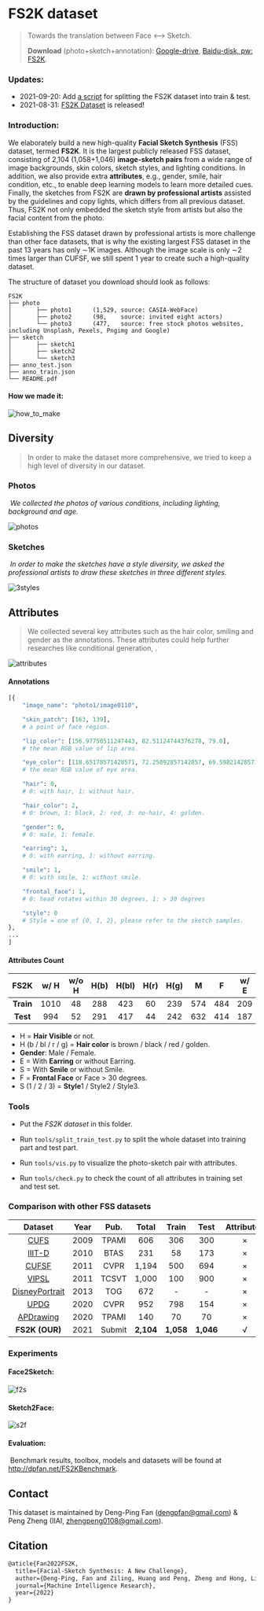# FS2K dataset

> Towards the translation between Face <--> Sketch.
>
> **Download** (photo+sketch+annotation): [Google-drive](https://drive.google.com/file/d/1saIMhQ3dc5_ftkfGmBPbCluRn_zy7QQp/view?usp=sharing), [Baidu-disk, pw: FS2K](https://pan.baidu.com/s/1eJVNPlGRbCc2zSp4iO8bVw).

### Updates:

+ 2021-09-20: Add [a script](https://github.com/DengPingFan/FS2K/blob/main/tools/split_train_test.py) for splitting the FS2K dataset into train & test.
+ 2021-08-31: [FS2K Dataset](https://github.com/DengPingFan/FS2K) is released!

### Introduction:

We elaborately build a new high-quality **Facial Sketch Synthesis** (FSS) dataset, termed **FS2K**. It is the largest publicly released FSS dataset, consisting of 2,104 (1,058+1,046) **image-sketch pairs** from a wide range of image backgrounds, skin colors, sketch styles, and lighting conditions. In addition, we also provide extra **attributes**, e.g., gender, smile, hair condition, etc., to enable deep learning models to learn more detailed cues. Finally, the sketches from FS2K are **drawn by professional artists** assisted by the guidelines and copy lights, which differs from all previous dataset. Thus, FS2K not only embedded the sketch style from artists but also the facial content from the photo.

Establishing the FSS dataset drawn by professional artists is more challenge than other face datasets, that is why the existing largest FSS dataset in the past 13 years has only ∼1K images. Although the image scale is only ∼2 times larger than CUFSF, we still spent 1 year to create such a high-quality dataset.

The structure of dataset you download should look as follows:

```
FS2K
├── photo
│       ├── photo1		(1,529, source: CASIA-WebFace)
│       ├── photo2		(98,    source: invited eight actors)
│       └── photo3		(477,   source: free stock photos websites, including Unsplash, Pexels, Pngimg and Google)
├── sketch
│       ├── sketch1
│       ├── sketch2
│       └── sketch3
├── anno_test.json
├── anno_train.json
└── README.pdf
```

#### 	How we made it:

![how_to_make](README.assets/how_to_make.png)



## Diversity

> In order to make the dataset more comprehensive, we tried to keep a high level of diversity in our dataset.

### 	Photos

​		*We collected the photos of various conditions, including lighting, background and age.*

![photos](README.assets/photos.png)

### 	Sketches

​		*In order to make the sketches have a style diversity, we asked the professional artists to draw these sketches in three different styles.*

<img src="README.assets/3styles.png" alt="3styles"  />

## Attributes

> We collected several key attributes such as the hair color, smiling and gender as the annotations. These attributes could help further researches like conditional generation, .

![attributes](README.assets/attributes.png)

#### Annotations

```python
[{
	"image_name": "photo1/image0110",

	"skin_patch": [163, 139],
	# a point of face region.

	"lip_color": [156.97750511247443, 82.51124744376278, 79.0],
	# the mean RGB value of lip area.

	"eye_color": [118.65178571428571, 72.25892857142857, 69.59821428571429],
	# the mean RGB value of eye area.

	"hair": 0,
	# 0: with hair, 1: without hair.

	"hair_color": 2,
	# 0: brown, 1: black, 2: red, 3: no-hair, 4: golden.

	"gender": 0,
	# 0: male, 1: female.

	"earring": 1,
	# 0: with earring, 1: without earring.

	"smile": 1,
	# 0: with smile, 1: without smile.

	"frontal_face": 1,
	# 0: head rotates within 30 degrees, 1: > 30 degrees

	"style": 0
	# Style = one of {0, 1, 2}, please refer to the sketch samples.
},
...
]
```

#### Attributes Count

|   FS2K    | w/ H | w/o H | H(b) | H(bl) | H(r) | H(g) |  M   |  F   | w/ E | w/o E | w/ S | w/o S | w/ F | w/o F |  S1  |  S2  |  S3  |
| :-------: | :--: | :---: | :--: | :---: | :--: | :--: | :--: | :--: | :--: | :---: | :--: | :---: | :--: | :---: | :--: | :--: | :--: |
| **Train** | 1010 |  48   | 288  |  423  |  60  | 239  | 574  | 484  | 209  |  849  | 645  |  413  | 917  |  141  | 357  | 351  | 350  |
| **Test**  | 994  |  52   | 291  |  417  |  44  | 242  | 632  | 414  | 187  |  859  | 670  |  376  | 872  |  174  | 619  | 381  |  46  |

+ H = **Hair Visible** or not.
+ H (b / bl / r / g) = **Hair color** is brown / black / red / golden.
+ **Gender**: Male / Female.
+ E = With **Earring** or without Earring.
+ S = With **Smile** or without Smile.
+ F = **Frontal Face** or Face > 30 degrees.
+ S (1 / 2 / 3) = **Style**1 / Style2 / Style3.

### Tools

+ Put the *FS2K dataset* in this folder.
+ Run `tools/split_train_test.py` to split the whole dataset into training part and test part.

+ Run `tools/vis.py`  to visualize the photo-sketch pair with attributes.
+ Run `tools/check.py` to check the count of all attributes in training set and test set.



### Comparison with other FSS datasets

|                           Dataset                            | Year |  Pub.  |   Total   |   Train   |   Test    | Attributes | Public | Paired |
| :----------------------------------------------------------: | :--: | :----: | :-------: | :-------: | :-------: | :--------: | :----: | :----: |
|  [CUFS](http://mmlab.ie.cuhk.edu.hk/archive/2009/Face.pdf)   | 2009 | TPAMI  |    606    |    306    |    300    |     ×      |   √    |   √    |
| [IIIT-D](http://www.iab-rubric.org/papers/BTAS10-Sketch.pdf) | 2010 |  BTAS  |    231    |    58     |    173    |     ×      |   ×    |   √    |
| [CUFSF](http://mmlab.ie.cuhk.edu.hk/archive/2011/CITE_final.pdf) | 2011 |  CVPR  |   1,194   |    500    |    694    |     ×      |   √    |   √    |
| [VIPSL](https://nannanwang.github.io/My_Papers/TCSVT2012.pdf) | 2011 | TCSVT  |   1,000   |    100    |    900    |     ×      |   ×    |   √    |
| [DisneyPortrait](https://studios.disneyresearch.com/wp-content/uploads/2019/03/Style-and-Abstraction-in-Portrait-Sketching.pdf) | 2013 |  TOG   |    672    |     -     |     -     |     ×      |   ×    |   √    |
| [UPDG](https://openaccess.thecvf.com/content_CVPR_2020/papers/Yi_Unpaired_Portrait_Drawing_Generation_via_Asymmetric_Cycle_Mapping_CVPR_2020_paper.pdf) | 2020 |  CVPR  |    952    |    798    |    154    |     ×      |   ×    |   √    |
| [APDrawing](https://openaccess.thecvf.com/content_CVPR_2019/papers/Yi_APDrawingGAN_Generating_Artistic_Portrait_Drawings_From_Face_Photos_With_Hierarchical_CVPR_2019_paper.pdf) | 2020 | TPAMI  |    140    |    70     |    70     |     ×      |   ×    |   ×    |
|                        **FS2K (OUR)**                        | 2021 | Submit | **2,104** | **1,058** | **1,046** |     √      |   √    |   √    |



### Experiments

#### Face2Sketch:

![f2s](README.assets/f2s.png)

#### Sketch2Face:

![s2f](README.assets/s2f.png)

#### 	Evaluation:

​		Benchmark results, toolbox, models and datasets will be found at http://dpfan.net/FS2KBenchmark.

## Contact

This dataset is maintained by Deng-Ping Fan (dengpfan@gmail.com) & Peng Zheng (IIAI, zhengpeng0108@gmail.com).

## Citation

```latex
@aticle{Fan2022FS2K,
  title={Facial-Sketch Synthesis: A New Challenge},
  author={Deng-Ping, Fan and Ziling, Huang and Peng, Zheng and Hong, Liu and Xuebin, Qin and Luc, Van Gool},
  journal={Machine Intelligence Research},
  year={2022}
}
```



